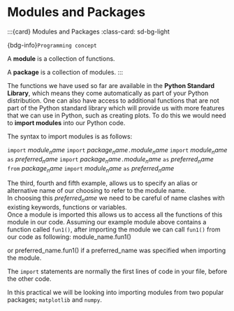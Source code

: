# Modules and Packages

:::{card} Modules and Packages
:class-card: sd-bg-light

{bdg-info}`Programming concept`

A **module** is a collection of functions.

A **package** is a collection of modules. 
:::

The functions we have used so far are available in the **Python Standard Library**, which means they come automatically as part of your
Python distribution.  One can also have access to additional functions that are not part of the Python standard library which will 
provide us with more features that we can use in Python, such as creating plots.  To do this we would need to **import modules** into our Python code.

The syntax to import modules is as follows:

`import` $module_name$ 
`import` $package_name$`.`$module_name$
`import` $module_name$ `as` $preferred_name$
`import` $package_name$`.`$module_name$ `as` $preferred_name$
`from` $package_name$ `import` $module_name$ `as` $preferred_name$

The third, fourth and fifth example, allows us to specify an alias or alternative name of our choosing to refer to the module name.  
In choosing this $preferred_name$ we need to be careful of name clashes with existing keywords, functions or variables.  
Once a module is imported this allows us to access all the functions of this module in our code.  Assuming our example module above 
contains a function called `fun1()`, after importing the module we can call `fun1()` from our code as 
following:
module_name.fun1()

or
preferred_name.fun1() if a preferred_name was specified when importing the module.  

The `import` statements are normally the first lines of code in your file, before the other code.    

In this practical we will be looking into importing modules from two popular packages; `matplotlib` and `numpy`.



